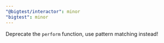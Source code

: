 ```yaml
---
"@bigtest/interactor": minor
"bigtest": minor
---
```


Deprecate the `perform` function, use pattern matching instead!

